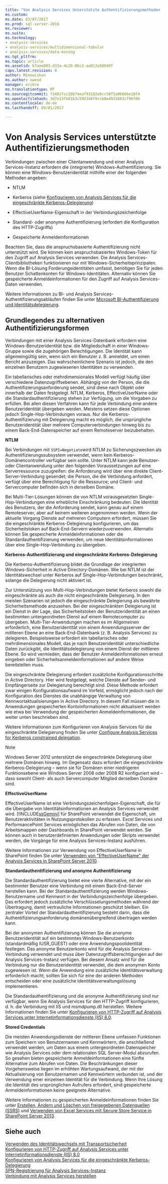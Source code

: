 ```yaml
---
title: "Von Analysis Services Unterstützte Authentifizierungsmethoden | Microsoft Docs"
ms.custom: 
ms.date: 03/07/2017
ms.prod: sql-server-2016
ms.reviewer: 
ms.suite: 
ms.technology:
- analysis-services
- analysis-services/multidimensional-tabular
- analysis-services/data-mining
ms.tgt_pltfrm: 
ms.topic: article
ms.assetid: b7aee903-d33a-4c20-86c2-aa013a50949f
caps.latest.revision: 8
author: Minewiskan
ms.author: owend
manager: erikre
ms.translationtype: MT
ms.sourcegitcommit: f3481fcc2bb74eaf93182e6cc58f5a06666e10f4
ms.openlocfilehash: 3d7e13fb81b3c59d348f9ccb8e4933683cf96f0b
ms.contentlocale: de-de
ms.lasthandoff: 09/01/2017

---
```

# <a name="authentication-methodologies-supported-by-analysis-services"></a>Von Analysis Services unterstützte Authentifizierungsmethoden
  Verbindungen zwischen einer Clientanwendung und einer Analysis Services-Instanz erfordern die (integrierte) Windows-Authentifizierung. Sie können eine Windows-Benutzeridentität mithilfe einer der folgenden Methoden angeben:  
  
-   NTLM  
  
-   Kerberos (siehe [Konfigurieren von Analysis Services für die eingeschränkte Kerberos-Delegierung](../../analysis-services/instances/configure-analysis-services-for-kerberos-constrained-delegation.md))  
  
-   EffectiveUserName-Eigenschaft in der Verbindungszeichenfolge  
  
-   Standard- oder anonyme Authentifizierung (erfordert die Konfiguration des HTTP-Zugriffs)  
  
-   Gespeicherte Anmeldeinformationen  
  
 Beachten Sie, dass die anspruchsbasierte Authentifizierung nicht unterstützt wird. Sie können kein anspruchsbasiertes Windows-Token für den Zugriff auf Analysis Services verwenden. Die Analysis Services-Clientbibliotheken funktionieren nur mit Windows-Sicherheitsprinzipalen. Wenn die BI-Lösung Forderungsidentitäten umfasst, benötigen Sie für jeden Benutzer Schattenkonten für Windows-Identitäten. Alternativ können Sie gespeicherte Anmeldeinformationen für den Zugriff auf Analysis Services-Daten verwenden.  
  
 Weitere Informationen zu BI- und Analysis Services-Authentifizierungsabläufen finden Sie unter [Microsoft BI-Authentifizierung und Identitätsdelegierung](http://go.microsoft.com/fwlink/?LinkID=286576).  
  
##  <a name="bkmk_auth"></a> Grundlegendes zu alternativen Authentifizierungsformen  
 Verbindungen mit einer Analysis Services-Datenbank erfordern eine Windows-Benutzeridentität bzw. die Mitgliedschaft in einer Windows-Gruppe sowie die zugehörigen Berechtigungen. Die Identität kann allgemeingültig sein, wenn sich ein Benutzer z. B. anmeldet, um einen Bericht anzuzeigen. Das wahrscheinlichere Szenario ist jedoch, die den einzelnen Benutzern zugewiesenen Identitäten zu verwenden.  
  
 Ein tabellarisches oder mehrdimensionales Modell verfügt häufig über verschiedene Datenzugriffsebenen. Abhängig von der Person, die die Authentifizierungsanforderung sendet, sind diese nach Objekt oder innerhalb der Daten festgelegt. NTLM, Kerberos, EffectiveUserName oder die Standardauthentifizierung stehen zur Verfügung, um die Vorgaben zu erfüllen. Bei allen diesen Verfahren kann für jede Verbindung eine andere Benutzeridentität übergeben werden. Meistens setzen diese Optionen jedoch Single-Hop-Verbindungen voraus. Nur die Kerberos-Authentifizierung mit Delegierung macht es möglich, die ursprüngliche Benutzeridentität über mehrere Computerverbindungen hinweg bis zu einem Back-End-Datenspeicher auf einem Remoteserver beizubehalten.  
  
 **NTLM**  
  
 Bei Verbindungen mit `SSPI=Negotiate`wird NTLM zu Sicherungszwecken als Authentifizierungssubsystem verwendet, wenn kein Kerberos-Domänencontroller verfügbar sein sollte. Unter NTLM kann jede Benutzer- oder Clientanwendung unter den folgenden Voraussetzungen auf eine Serverressource zuzugreifen: die Anforderung wird über eine direkte Client-Server-Verbindung gesendet; die Person, die die Verbindung anfordert, verfügt über eine Berechtigung für die Ressource; und Client- und Servercomputer befinden sich in derselben Domäne.  
  
 Bei Multi-Tier-Lösungen können die von NTLM vorausgesetzten Single-Hop-Verbindungen eine erhebliche Einschränkung bedeuten. Die Identität des Benutzers, der die Anforderung sendet, kann genau auf einem Remoteserver, aber auf keinem weiteren angenommen werden. Wenn der aktuelle Vorgang Dienste auf mehreren Computern erfordert, müssen Sie die eingeschränkte Kerberos-Delegierung konfigurieren, um das Sicherheitstoken auf Back-End-Servern wiederzuverwenden. Alternativ können Sie gespeicherte Anmeldeinformationen oder die Standardauthentifizierung verwenden, um neue Identitätsinformationen über eine Single-Hop-Verbindung zu übergeben.  
  
 **Kerberos-Authentifizierung und eingeschränkte Kerberos-Delegierung**  
  
 Die Kerberos-Authentifizierung bildet die Grundlage der integrierten Windows-Sicherheit in Active Directory-Domänen. Wie bei NTLM ist der Identitätswechsel unter Kerberos auf Single-Hop-Verbindungen beschränkt, solange die Delegierung nicht aktiviert ist.  
  
 Zur Unterstützung von Multi-Hop-Verbindungen bietet Kerberos sowohl die eingeschränkte als auch die nicht eingeschränkte Delegierung. In den meisten Szenarien ist jedoch die eingeschränkte Delegierung als bewährte Sicherheitsmethode anzusehen. Bei der eingeschränkten Delegierung ist ein Dienst in der Lage, das Sicherheitstoken der Benutzeridentität an einen bestimmten untergeordneten Dienst auf einem Remotecomputer zu übergeben. Multi-Tier-Anwendungen machen es im Allgemeinen erforderlich, eine Benutzeridentität von einem Anwendungsserver der mittleren Ebene an eine Back-End-Datenbank (z. B. Analysis Services) zu delegieren. Beispielsweise erfordert ein tabellarisches oder mehrdimensionales Modell, das je nach Benutzeridentität unterschiedliche Daten zurückgibt, die Identitätsdelegierung von einem Dienst der mittleren Ebene. So wird vermieden, dass der Benutzer Anmeldeinformationen erneut eingeben oder Sicherheitsanmeldeinformationen auf andere Weise bereitstellen muss.  
  
 Die eingeschränkte Delegierung erfordert zusätzliche Konfigurationsschritte in Active Directory. Hier wird festgelegt, welche Dienste auf Sender- und Empfängerseite zur Delegierung berechtigt sind. Diese Methode erfordert zwar einigen Konfigurationsaufwand im Vorfeld, ermöglicht jedoch nach der Konfiguration des Dienstes die unabhängige Verwaltung von Kennwortaktualisierungen in Active Directory. In diesem Fall müssen die in Anwendungen gespeicherten Kontoinformationen nicht aktualisiert werden wie etwa bei Verwendung der gespeicherten Anmeldeinformationen, die weiter unten beschrieben sind.  
  
 Weitere Informationen zum Konfigurieren von Analysis Services für die eingeschränkte Delegierung finden Sie unter [Configure Analysis Services for Kerberos constrained delegation](../../analysis-services/instances/configure-analysis-services-for-kerberos-constrained-delegation.md).  
  
> [!NOTE]  
>  Windows Server 2012 unterstützt die eingeschränkte Delegierung über mehrere Domänen hinweg. Im Gegensatz dazu erfordert die eingeschränkte Kerberos-Delegierung – wenn sie für Domänen einer niedrigeren Funktionsebene wie Windows Server 2008 oder 2008 R2 konfiguriert wird – dass sowohl Client- als auch Servercomputer Mitglied derselben Domäne sind.  
  
 **EffectiveUserName**  
  
 EffectiveUserName ist eine Verbindungszeichenfolgen-Eigenschaft, die für die Übergabe von Identitätsinformationen an Analysis Services verwendet wird. [!INCLUDE[ssGemini](../../includes/ssgemini-md.md)] für SharePoint verwendet die Eigenschaft, um Benutzeraktivitäten in Nutzungsprotokollen zu erfassen. Excel Services und PerformancePoint Services ermöglichen das Abrufen von Daten, die von Arbeitsmappen oder Dashboards in SharePoint verwendet werden. Sie können auch in benutzerdefinierten Anwendungen oder Skripts verwendet werden, die Vorgänge für eine Analysis Services-Instanz ausführen.  
  
 Weitere Informationen zur Verwendung von EffectiveUserName in SharePoint finden Sie unter [Verwenden von "EffectiveUserName" der Analysis Services in SharePoint Server 2010](http://go.microsoft.com/fwlink/?LinkId=311905).  
  
 **Standardauthentifizierung und anonyme Authentifizierung**  
  
 Die Standardauthentifizierung bietet eine vierte Alternative, mit der ein bestimmter Benutzer eine Verbindung mit einem Back-End-Server herstellen kann. Bei der Standardauthentifizierung werden Windows-Benutzername und Kennwort in der Verbindungszeichenfolge übergeben. Das erfordert jedoch zusätzliche Verschlüsselungsmethoden während der Übertragung, damit vertrauliche Informationen geschützt bleiben. Ein zentraler Vorteil der Standardauthentifizierung besteht darin, dass die Authentifizierungsanforderung domänenübergreifend übertragen werden kann.  
  
 Bei der anonymen Authentifizierung können Sie die anonyme Benutzeridentität auf ein bestimmtes Windows-Benutzerkonto (standardmäßig IUSR_GUEST) oder eine Anwendungspoolidentität festlegen. Das anonyme Benutzerkonto wird für die Analysis Services-Verbindung verwendet und muss über Datenzugriffsberechtigungen auf der Analysis Services-Instanz verfügen. Bei diesem Ansatz wird für die Verbindung nur die Benutzeridentität verwendet, die dem anonymen Konto zugewiesen ist. Wenn die Anwendung eine zusätzliche Identitätsverwaltung erforderlich macht, sollten Sie sich für eine der anderen Methoden entscheiden oder eine zusätzliche Identitätsverwaltungslösung implementieren.  
  
 Die Standardauthentifizierung und die anonyme Authentifizierung sind nur verfügbar, wenn Sie Analysis Services für den HTTP-Zugriff konfigurieren, d. h. die Verbindung mit IIS und msmdpump.dll herstellen. Weitere Informationen finden Sie unter [Konfigurieren von HTTP-Zugriff auf Analysis Services unter Internetinformationsdienste &#40;IIS&#41; 8.0](../../analysis-services/instances/configure-http-access-to-analysis-services-on-iis-8-0.md).  
  
 **Stored Credentials**  
  
 Die meisten Anwendungsdienste der mittleren Ebene umfassen Funktionen zum Speichern von Benutzernamen und Kennwörtern, die anschließend verwendet werden, um Daten aus einem untergeordneten Datenspeicher wie Analysis Services oder dem relationalen SQL Server-Modul abzurufen. So gesehen bieten gespeicherte Anmeldeinformationen eine fünfte Alternative zum Abrufen von Daten. Die Beschränkungen dieser Vorgehensweise liegen im erhöhten Wartungsaufwand, der mit der Aktualisierung von Benutzernamen und Kennwörtern verbunden ist, und der Verwendung einer einzelnen Identität für die Verbindung. Wenn Ihre Lösung die Identität des ursprünglichen Aufrufers erfordert, sind gespeicherte Anmeldeinformationen keine geeignete Alternative.  
  
 Weitere Informationen zu gespeicherten Anmeldeinformationen finden Sie unter [Erstellen, Ändern und Löschen von freigegebenen Datenquellen &#40;SSRS&#41;](../../reporting-services/report-data/create-modify-and-delete-shared-data-sources-ssrs.md) und [Verwenden von Excel Services mit Secure Store Service in SharePoint Server 2013](http://go.microsoft.com/fwlink/?LinkID=309869).  
  
## <a name="see-also"></a>Siehe auch  
 [Verwenden des Identitätswechsels mit Transportsicherheit](http://go.microsoft.com/fwlink/?LinkId=311727)   
 [Konfigurieren von HTTP-Zugriff auf Analysis Services unter Internetinformationsdienste &#40;IIS&#41; 8.0](../../analysis-services/instances/configure-http-access-to-analysis-services-on-iis-8-0.md)   
 [Konfigurieren von Analysis Services für die eingeschränkte Kerberos-Delegierung](../../analysis-services/instances/configure-analysis-services-for-kerberos-constrained-delegation.md)   
 [SPN-Registrierung für Analysis Services-Instanz](../../analysis-services/instances/spn-registration-for-an-analysis-services-instance.md)   
 [Verbindung mit Analysis Services herstellen](../../analysis-services/instances/connect-to-analysis-services.md)  
  
  
